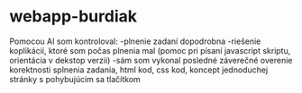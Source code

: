# webapp-burdiak

Pomocou AI som kontroloval: 
-plnenie zadaní dopodrobna
-riešenie koplikácií, ktoré som počas plnenia mal (pomoc pri písaní javascript skriptu, orientácia v dekstop verzii)
-sám som vykonal posledné záverečné overenie korektnosti splnenia zadania, html kod, css kod, koncept jednoduchej stránky s pohybujúcim sa tlačítkom
